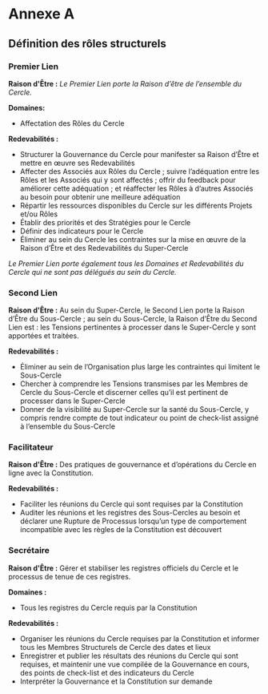 # Annexe A

## Définition des rôles structurels


### Premier Lien

**Raison d'Être :** _Le Premier Lien porte la Raison d’être de l’ensemble du Cercle._

**Domaines:**

- Affectation des Rôles du Cercle

**Redevabilités :**

- Structurer la Gouvernance du Cercle pour manifester sa Raison d’Être et mettre en œuvre ses Redevabilités
- Affecter des Associés aux Rôles du Cercle ; suivre l’adéquation entre les Rôles et les Associés qui y sont affectés ; offrir du feedback pour améliorer cette adéquation ; et réaffecter les Rôles à d’autres Associés au besoin pour obtenir une meilleure adéquation
- Répartir les ressources disponibles du Cercle sur les différents Projets et/ou Rôles
- Établir des priorités et des Stratégies pour le Cercle
- Définir des indicateurs pour le Cercle
- Éliminer au sein du Cercle les contraintes sur la mise en œuvre de la Raison d’Être et des Redevabilités du Super-Cercle

_Le Premier Lien porte également tous les Domaines et Redevabilités du Cercle qui ne sont pas délégués au sein du Cercle._

### Second Lien

**Raison d'Être :** Au sein du Super-Cercle, le Second Lien porte la Raison d’Être du Sous-Cercle ; au sein du Sous-Cercle, la Raison d’Être du Second Lien est : les Tensions pertinentes à processer dans le Super-Cercle y sont apportées et traitées.

**Redevabilités :**

- Éliminer au sein de l’Organisation plus large les contraintes qui limitent le Sous-Cercle
- Chercher à comprendre les Tensions transmises par les Membres de Cercle du Sous-Cercle et discerner celles qu’il est pertinent de processer dans le Super-Cercle
- Donner de la visibilité au Super-Cercle sur la santé du Sous-Cercle, y compris rendre compte de tout indicateur ou point de check-list assigné à l’ensemble du Sous-Cercle

### Facilitateur

**Raison d'Être :** Des pratiques de gouvernance et d’opérations du Cercle en ligne avec la Constitution.

**Redevabilités :**

- Faciliter les réunions du Cercle qui sont requises par la Constitution
- Auditer les réunions et les registres des Sous-Cercles au besoin et déclarer une Rupture de Processus lorsqu’un type de comportement incompatible avec les règles de la Constitution est découvert 

### Secrétaire

**Raison d'Être :** Gérer et stabiliser les registres officiels du Cercle et le processus de tenue de ces registres.

**Domaines :**

- Tous les registres du Cercle requis par la Constitution

**Redevabilités :**

- Organiser les réunions du Cercle requises par la Constitution et informer tous les Membres Structurels de Cercle des dates et lieux
- Enregistrer et publier les résultats des réunions du Cercle qui sont requises, et maintenir une vue compilée de la Gouvernance en cours, des points de check-list et des indicateurs du Cercle
- Interpréter la Gouvernance et la Constitution sur demande
